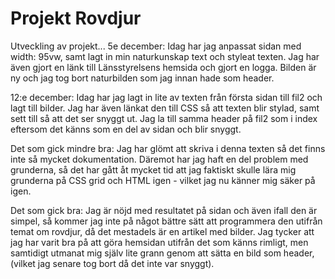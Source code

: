 # Projekt Rovdjur
Utveckling av projekt...
5e december:
Idag har jag anpassat sidan med width: 95vw, samt lagt in min naturkunskap text och styleat texten. 
Jag har även gjort en länk till Länsstyrelsens hemsida och gjort en logga. 
Bilden är ny och jag tog bort naturbilden som jag innan hade som header. 

12:e december:
Idag har jag lagt in lite av texten från första sidan till fil2 och lagt till bilder. Jag har även länkat den till CSS så att texten blir stylad, samt sett till så att det ser snyggt ut. 
Jag la till samma header på fil2 som i index eftersom det känns som en del av sidan och blir snyggt. 

Det som gick mindre bra:
Jag har glömt att skriva i denna texten så det finns inte så mycket dokumentation. 
Däremot har jag haft en del problem med grunderna, så det har gått åt mycket tid att jag faktiskt skulle lära mig grunderna på CSS grid och HTML igen - vilket jag nu känner mig säker på igen.

Det som gick bra:
Jag är nöjd med resultatet på sidan och även ifall den är simpel, så kommer jag inte på något bättre sätt att programmera den utifrån temat om rovdjur, då det mestadels är en artikel med bilder. Jag tycker att jag har varit bra på att göra hemsidan utifrån det som känns rimligt, men samtidigt utmanat mig själv lite grann genom att sätta en bild som header, (vilket jag senare tog bort då det inte var snyggt).





